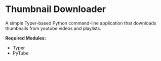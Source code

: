 # Thumbnail Downloader

A simple Typer-based Python command-line application that downloads thumbnails from youtube videos and playlists. 

**Required Modules:**
- Typer
- PyTube
